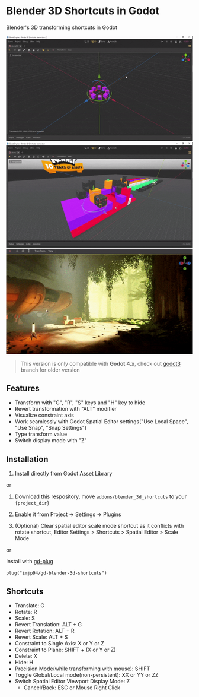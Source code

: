 # Blender 3D Shortcuts in Godot

Blender's 3D transforming shortcuts in Godot

![Showcase](screenshots/gd_blender_shortcuts_showcase.gif)
![Showcase](screenshots/gd_blender_shortcuts_showcase_2.gif)
![Showcase](screenshots/gd_blender_shortcuts_showcase_3.gif)

> This version is only compatible with **Godot 4.x**, check out [godot3](https://github.com/imjp94/gd-blender-3d-shortcuts/tree/godot3) branch for older version

## Features

- Transform with "G", "R", "S" keys and "H" key to hide
- Revert transformation with "ALT" modifier
- Visualize constraint axis
- Work seamlessly with Godot Spatial Editor settings("Use Local Space", "Use Snap", "Snap Settings")
- Type transform value
- Switch display mode with "Z"

## Installation

1. Install directly from Godot Asset Library

or

1. Download this respository, move `addons/blender_3d_shortcuts` to your `{project_dir}`

2. Enable it from Project -> Settings -> Plugins

3. (Optional) Clear spatial editor scale mode shortcut as it conflicts with rotate shortcut, Editor Settings > Shortcuts > Spatial Editor > Scale Mode

or

Install with [gd-plug](https://github.com/imjp94/gd-plug)

```gdscript
plug("imjp94/gd-blender-3d-shortcuts")
```

## Shortcuts

- Translate: G
- Rotate: R
- Scale: S
- Revert Translation: ALT + G
- Revert Rotation: ALT + R
- Revert Scale: ALT + S
- Constraint to Single Axis: X or Y or Z
- Constraint to Plane: SHIFT + (X or Y or Z)
- Delete: X
- Hide: H
- Precision Mode(while transforming with mouse): SHIFT
- Toggle Global/Local mode(non-persistent): XX or YY or ZZ
- Switch Spatial Editor Viewport Display Mode: Z
  - Cancel/Back: ESC or Mouse Right Click
